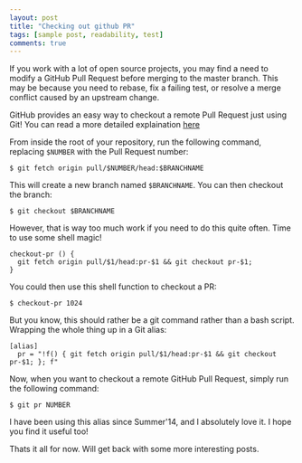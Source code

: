 ```yaml
---
layout: post
title: "Checking out github PR"
tags: [sample post, readability, test]
comments: true
---
```


If you work with a lot of open source projects, you may find a need to modify a GitHub Pull Request before merging to the master branch. This may be because you need to rebase, fix a failing test, or resolve a merge conflict caused by an upstream change.


GitHub provides an easy way to checkout a remote Pull Request just using Git! You can read a more detailed explaination [here](https://help.github.com/articles/checking-out-pull-requests-locally/)

From inside the root of your repository, run the following command, replacing `$NUMBER` with the Pull Request number:

    $ git fetch origin pull/$NUMBER/head:$BRANCHNAME

This will create a new branch named `$BRANCHNAME`. You can then checkout the branch:

    $ git checkout $BRANCHNAME

However, that is way too much work if you need to do this quite often. Time to use some shell magic!
    
    checkout-pr () {
      git fetch origin pull/$1/head:pr-$1 && git checkout pr-$1;
    }

You could then use this shell function to checkout a PR:

    $ checkout-pr 1024

But you know, this should rather be a git command rather than a bash script. Wrapping the whole thing up in a Git alias:

    [alias]
      pr = "!f() { git fetch origin pull/$1/head:pr-$1 && git checkout pr-$1; }; f"

Now, when you want to checkout a remote GitHub Pull Request, simply run the following command:

    $ git pr NUMBER

I have been using this alias since Summer'14, and I absolutely love it. I hope you find it useful too!

Thats it all for now. Will get back with some more interesting posts.
